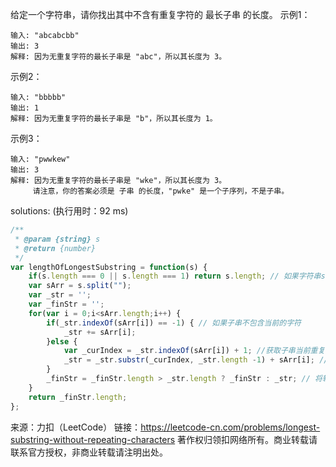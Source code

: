 给定一个字符串，请你找出其中不含有重复字符的 最长子串 的长度。
示例1：
```
输入: "abcabcbb"
输出: 3 
解释: 因为无重复字符的最长子串是 "abc"，所以其长度为 3。
```
示例2：
```
输入: "bbbbb"
输出: 1
解释: 因为无重复字符的最长子串是 "b"，所以其长度为 1。
```
示例3：
```
输入: "pwwkew"
输出: 3
解释: 因为无重复字符的最长子串是 "wke"，所以其长度为 3。
     请注意，你的答案必须是 子串 的长度，"pwke" 是一个子序列，不是子串。
```

solutions: (执行用时：92 ms)
```js
/**
 * @param {string} s
 * @return {number}
 */
var lengthOfLongestSubstring = function(s) {
    if(s.length === 0 || s.length === 1) return s.length; // 如果字符串s的长度为0 或者1 则马上返回该长度
    var sArr = s.split(""); 
    var _str = '';
    var _finStr = '';
    for(var i = 0;i<sArr.length;i++) {
        if(_str.indexOf(sArr[i]) == -1) { // 如果子串不包含当前的字符
            _str += sArr[i];
        }else {
            var _curIndex = _str.indexOf(sArr[i]) + 1; //获取子串当前重复字符的下一个字符角标
            _str = _str.substr(_curIndex, _str.length -1) + sArr[i]; //切割子串 + 当前重复的字符
        }
        _finStr = _finStr.length > _str.length ? _finStr : _str; // 将较长者赋值给最后子串
    }
    return _finStr.length;
};
```



来源：力扣（LeetCode）
链接：https://leetcode-cn.com/problems/longest-substring-without-repeating-characters
著作权归领扣网络所有。商业转载请联系官方授权，非商业转载请注明出处。